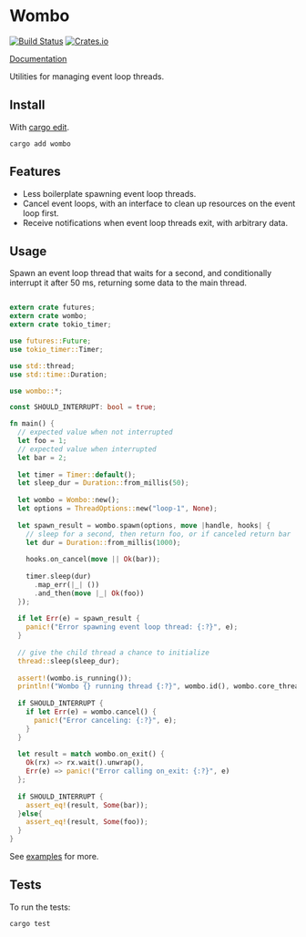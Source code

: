 Wombo
=====

[![Build Status](https://travis-ci.org/azuqua/wombo.rs.svg?branch=master)](https://travis-ci.org/azuqua/wombo.rs)
[![Crates.io](https://img.shields.io/crates/v/wombo.svg)](https://crates.io/crates/wombo)

[Documentation](https://docs.rs/wombo/*/wombo/)

Utilities for managing event loop threads.

## Install
 
With [cargo edit](https://github.com/killercup/cargo-edit).
 
```
cargo add wombo
```

## Features

* Less boilerplate spawning event loop threads.
* Cancel event loops, with an interface to clean up resources on the event loop first.
* Receive notifications when event loop threads exit, with arbitrary data.

## Usage

Spawn an event loop thread that waits for a second, and conditionally interrupt it after 50 ms, returning some data to the main thread.

```rust

extern crate futures;
extern crate wombo;
extern crate tokio_timer;

use futures::Future;
use tokio_timer::Timer;

use std::thread;
use std::time::Duration;

use wombo::*;

const SHOULD_INTERRUPT: bool = true;

fn main() {
  // expected value when not interrupted
  let foo = 1;
  // expected value when interrupted
  let bar = 2;
    
  let timer = Timer::default();
  let sleep_dur = Duration::from_millis(50);
  
  let wombo = Wombo::new();
  let options = ThreadOptions::new("loop-1", None);
  
  let spawn_result = wombo.spawn(options, move |handle, hooks| {
    // sleep for a second, then return foo, or if canceled return bar
    let dur = Duration::from_millis(1000);
    
    hooks.on_cancel(move || Ok(bar));
  
    timer.sleep(dur)
      .map_err(|_| ())
      .and_then(move |_| Ok(foo))
  });
  
  if let Err(e) = spawn_result {
    panic!("Error spawning event loop thread: {:?}", e);
  }
  
  // give the child thread a chance to initialize
  thread::sleep(sleep_dur);
  
  assert!(wombo.is_running());
  println!("Wombo {} running thread {:?}", wombo.id(), wombo.core_thread_id());
  
  if SHOULD_INTERRUPT {
    if let Err(e) = wombo.cancel() {
      panic!("Error canceling: {:?}", e);
    }
  }
  
  let result = match wombo.on_exit() {
    Ok(rx) => rx.wait().unwrap(),
    Err(e) => panic!("Error calling on_exit: {:?}", e)
  };
  
  if SHOULD_INTERRUPT {
    assert_eq!(result, Some(bar));
  }else{
    assert_eq!(result, Some(foo));
  }
}

```

See [examples](examples/README.md) for more.

## Tests

To run the tests:

```
cargo test
```
